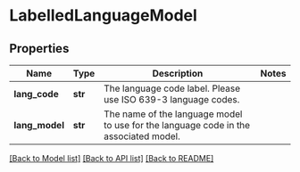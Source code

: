 # LabelledLanguageModel

## Properties
Name | Type | Description | Notes
------------ | ------------- | ------------- | -------------
**lang_code** | **str** | The language code label. Please use ISO 639-3 language codes. | 
**lang_model** | **str** | The name of the language model to use for the language code in the associated model. | 

[[Back to Model list]](../README.md#documentation-for-models) [[Back to API list]](../README.md#documentation-for-api-endpoints) [[Back to README]](../README.md)


